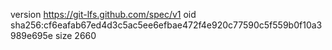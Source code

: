 version https://git-lfs.github.com/spec/v1
oid sha256:cf6eafab67ed4d3c5ac5ee6efbae472f4e920c77590c5f559b0f10a3989e695e
size 2660
